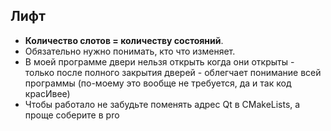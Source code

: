 ## Лифт
  * **Количество слотов = количеству состояний**.
  * Обязательно нужно понимать, кто что изменяет.
  * В моей программе двери нельзя открыть когда они открыты - только после полного закрытия дверей - облегчает понимание всей программы (по-моему это вообще не требуется, да и так код красИвее)
  * Чтобы работало не забудьте поменять адрес Qt в CMakeLists, а проще соберите в pro
